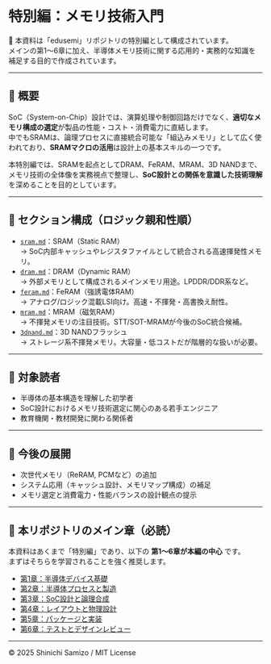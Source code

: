 # 特別編：メモリ技術入門

📌 本資料は「edusemi」リポジトリの特別編として構成されています。  
メインの第1〜6章に加え、半導体メモリ技術に関する応用的・実務的な知識を補足する目的で作成されています。

---

## 📘 概要

SoC（System-on-Chip）設計では、演算処理や制御回路だけでなく、**適切なメモリ構成の選定**が製品の性能・コスト・消費電力に直結します。  
中でもSRAMは、論理プロセスに直接統合可能な「組込みメモリ」として広く使われており、**SRAMマクロの活用**は設計上の基本スキルの一つです。

本特別編では、SRAMを起点としてDRAM、FeRAM、MRAM、3D NANDまで、メモリ技術の全体像を実務視点で整理し、**SoC設計との関係を意識した技術理解**を深めることを目的としています。

---

## 📂 セクション構成（ロジック親和性順）

- [`sram.md`](./sram.md)：SRAM（Static RAM）  
  → SoC内部キャッシュやレジスタファイルとして統合される高速揮発性メモリ。  
- [`dram.md`](./dram.md)：DRAM（Dynamic RAM）  
  → 外部メモリとして構成されるメインメモリ用途。LPDDR/DDR系など。
- [`feram.md`](./feram.md)：FeRAM（強誘電体RAM）  
  → アナログ/ロジック混載LSI向け。高速・不揮発・高書換え耐性。
- [`mram.md`](./mram.md)：MRAM（磁気RAM）  
  → 不揮発メモリの注目技術。STT/SOT-MRAMが今後のSoC統合候補。
- [`3dnand.md`](./3dnand.md)：3D NANDフラッシュ  
  → ストレージ系不揮発メモリ。大容量・低コストだが階層的な扱いが必要。

---

## 🎯 対象読者

- 半導体の基本構造を理解した初学者
- SoC設計におけるメモリ技術選定に関心のある若手エンジニア
- 教育機関・教材開発に関わる関係者

---

## 🔧 今後の展開

- 次世代メモリ（ReRAM, PCMなど）の追加
- システム応用（キャッシュ設計、メモリマップ構成）の補足
- メモリ選定と消費電力・性能バランスの設計観点の提示

---

## 🔗 本リポジトリのメイン章（必読）

本資料はあくまで「特別編」であり、以下の **第1〜6章が本編の中心** です。  
まずはそちらを学習されることを強く推奨します。

- [第1章：半導体デバイス基礎](../../chapter1/)
- [第2章：半導体プロセスと製造](../../chapter2/)
- [第3章：SoC設計と論理合成](../../chapter3/)
- [第4章：レイアウトと物理設計](../../chapter4/)
- [第5章：パッケージと実装](../../chapter5/)
- [第6章：テストとデザインレビュー](../../chapter6/)

---

© 2025 Shinichi Samizo / MIT License
